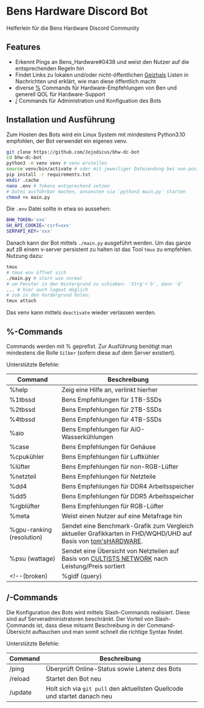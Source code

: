 # Bens Hardware Discord Bot

Helferlein für die Bens Hardware Discord Community

## Features

- Erkennt Pings an Bens_Hardware#0438 und weist den Nutzer auf die entsprechenden Regeln hin
- Findet Links zu lokalen und/oder nicht-öffentlichen [Geizhals](https://geizhals.de/) Listen in Nachrichten und erklärt, wie man diese öffentlich macht
- diverse [%](#-commands) Commands für Hardware-Empfehlungen von Ben und generell QOL für Hardware-Support
- [/](#-commands-1) Commands für Administration und Konfiguation des Bots

## Installation und Ausführung

Zum Hosten des Bots wird ein Linux System mit mindestens Python3.10 empfohlen, der Bot verwendet ein eigenes venv.

```bash
git clone https://github.com/Jojodicus/bhw-dc-bot
cd bhw-dc-bot
python3 -m venv venv # venv erstellen
source venv/bin/activate # oder mit jeweiliger Dateiendung bei non-posix Shells
pip install -r requirements.txt
mkdir .cache
nano .env # Tokens entsprechend setzen
# Datei ausführbar machen, ansonsten via `python3 main.py` starten
chmod +x main.py
```

Die `.env` Datei sollte in etwa so aussehen:

```bash
BHW_TOKEN='xxx'
GH_API_COOKIE='csrf=xxx'
SERPAPI_KEY='xxx'
```

Danach kann der Bot mittels `./main.py` ausgeführt werden. Um das ganze auf zB einem v-server persistent zu halten ist das Tool `tmux` zu empfehlen. Nutzung dazu:

```bash
tmux
# tmux env öffnet sich
./main.py # start wie normal
# um Fenster in den Hintergrund zu schieben: 'Strg'+'b', dann 'd'
... # hier auch logout möglich
# zum in den Vordergrund holen:
tmux attach
```

Das venv kann mittels `deactivate` wieder verlassen werden.

## %-Commands

Commands werden mit % geprefixt. Zur Ausführung benötigt man mindestens die Rolle `Silber` (sofern diese auf dem Server existiert).

Unterstützte Befehle:

| Command | Beschreibung |
|---------|--------------|
| %help   | Zeig eine Hilfe an, verlinkt hierher |
| %1tbssd | Bens Empfehlungen für 1TB-SSDs |
| %2tbssd | Bens Empfehlungen für 2TB-SSDs |
| %4tbssd | Bens Empfehlungen für 4TB-SSDs |
| %aio    | Bens Empfehlungen für AiO-Wasserkühlungen |
| %case   | Bens Empfehlungen für Gehäuse |
| %cpukühler | Bens Empfehlungen für Luftkühler |
| %lüfter | Bens Empfehlungen für non-RGB-Lüfter |
| %netzteil | Bens Empfehlungen für Netzteile |
| %dd4    | Bens Empfehlungen für DDR4 Arbeitsspeicher |
| %dd5    | Bens Empfehlungen für DDR5 Arbeitsspeicher |
| %rgblüfter | Bens Empfehlungen für RGB-Lüfter |
| %meta | Weist einen Nutzer auf eine Metafrage hin |
| %gpu-ranking (resolution) | Sendet eine Benchmark-Grafik zum Vergleich aktueller Grafikkarten in FHD/WQHD/UHD auf Basis von [tom'sHARDWARE](https://www.tomshardware.com/reviews/gpu-hierarchy,4388.html). |
| %psu (wattage) | Sendet eine Übersicht von Netzteilen auf Basis von [CULTISTS NETWORK](https://cultists.network/140/psu-tier-list/) nach Leistung/Preis sortiert |
<!--(broken) | %gidf (query) | Google ist dein Freund, sucht einen Begriff auf Google und zeigt ein paar der ersten passenden Ergebnisse an | -->


## /-Commands

Die Konfiguration des Bots wird mittels Slash-Commands realisiert. Diese sind auf Serveradministratoren beschränkt. Der Vorteil von Slash-Commands ist, dass diese mitsamt Beschreibung in der Command-Übersicht auftauchen und man somit schnell die richtige Syntax findet.

Unterstützte Befehle:

| Command | Beschreibung |
|---------|--------------|
| /ping   | Überprüft Online-Status sowie Latenz des Bots |
| /reload | Startet den Bot neu |
| /update | Holt sich via `git pull` den aktuellsten Quellcode und startet danach neu |
